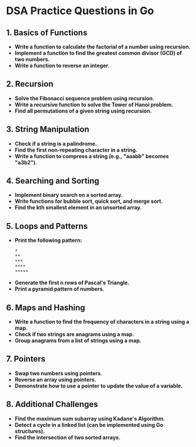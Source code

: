# DSA Practice Questions in Go

## 1. Basics of Functions
- **Write a function to calculate the factorial of a number using recursion.**
- **Implement a function to find the greatest common divisor (GCD) of two numbers.**
- **Write a function to reverse an integer.**

## 2. Recursion
- **Solve the Fibonacci sequence problem using recursion.**
- **Write a recursive function to solve the Tower of Hanoi problem.**
- **Find all permutations of a given string using recursion.**

## 3. String Manipulation
- **Check if a string is a palindrome.**
- **Find the first non-repeating character in a string.**
- **Write a function to compress a string (e.g., "aaabb" becomes "a3b2").**

## 4. Searching and Sorting
- **Implement binary search on a sorted array.**
- **Write functions for bubble sort, quick sort, and merge sort.**
- **Find the kth smallest element in an unsorted array.**

## 5. Loops and Patterns
- **Print the following pattern:**
  ```
  *
  **
  ***
  ****
  *****
  ```
- **Generate the first n rows of Pascal's Triangle.**
- **Print a pyramid pattern of numbers.**

## 6. Maps and Hashing
- **Write a function to find the frequency of characters in a string using a map.**
- **Check if two strings are anagrams using a map.**
- **Group anagrams from a list of strings using a map.**

## 7. Pointers
- **Swap two numbers using pointers.**
- **Reverse an array using pointers.**
- **Demonstrate how to use a pointer to update the value of a variable.**

## 8. Additional Challenges
- **Find the maximum sum subarray using Kadane's Algorithm.**
- **Detect a cycle in a linked list (can be implemented using Go structures).**
- **Find the intersection of two sorted arrays.**


